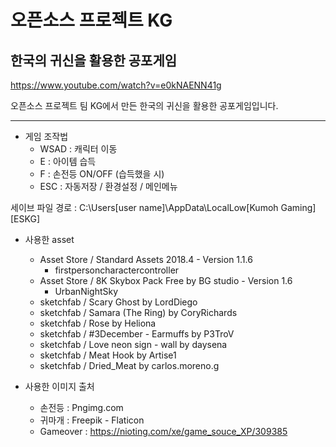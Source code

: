 # 오픈소스 프로젝트 KG
## 한국의 귀신을 활용한 공포게임

https://www.youtube.com/watch?v=e0kNAENN41g

오픈소스 프로젝트 팀 KG에서 만든 한국의 귀신을 활용한 공포게임입니다.



----------------------------------

+ 게임 조작법
  + WSAD : 캐릭터 이동
  + E :  아이템 습득
  + F : 손전등 ON/OFF (습득했을 시)
  + ESC : 자동저장 / 환경설정 / 메인메뉴



세이브 파일 경로 : C:\Users\[user name]\AppData\LocalLow\[Kumoh Gaming]\[ESKG]


+ 사용한 asset
  + Asset Store / Standard Assets 2018.4 - Version 1.1.6 
    + firstpersoncharactercontroller
  + Asset Store / 8K Skybox Pack Free by BG studio - Version 1.6
    + UrbanNightSky
  + sketchfab / Scary Ghost by LordDiego
  + sketchfab / Samara (The Ring) by CoryRichards  
  + sketchfab / Rose by Heliona 
  + sketchfab / #3December - Earmuffs by P3TroV
  + sketchfab / Love neon sign - wall by daysena 
  + sketchfab / Meat Hook by Artise1
  + sketchfab / Dried_Meat by carlos.moreno.g
  
+ 사용한 이미지 출처
  + 손전등 : Pngimg.com
  + 귀마개 : Freepik - Flaticon
  + Gameover : https://nioting.com/xe/game_souce_XP/309385
